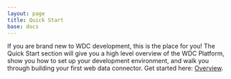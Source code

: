 ```yaml
---
layout: page
title: Quick Start
base: docs
---
```


If you are brand new to WDC development, this is the place for you! 
The Quick Start section will give you a high level overview of the WDC Platform,
show you how to set up your development environment, and walk you through building
your first web data connector.  Get started here: 
[Overview](wdc_how_it_works.html).
